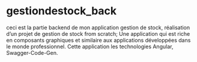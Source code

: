 # gestiondestock_back
ceci est la partie backend de mon application gestion de stock,  réalisation d’un projet de gestion de stock from scratch; Une application qui est riche en composants graphiques et similaire aux applications développées dans le monde professionnel. Cette application les technologies Angular, Swagger-Code-Gen.
